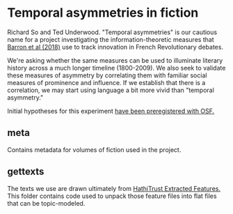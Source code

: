 Temporal asymmetries in fiction
================================

Richard So and Ted Underwood. "Temporal asymmetries" is our cautious name for a project investigating the information-theoretic measures that [Barron et al (2018)](http://www.pnas.org/content/early/2018/04/16/1717729115) use to track innovation in French Revolutionary debates.

We're asking whether the same measures can be used to illuminate literary history across a much longer timeline (1800-2009). We also seek to validate these measures of asymmetry by correlating them with familiar social measures of prominence and influence. If we establish that there is a correlation, we may start using language a bit more vivid than "temporal asymmetry."

Initial hypotheses for this experiment [have been preregistered with OSF.](https://osf.io/zuq9a/register/5771ca429ad5a1020de2872e)

meta
----

Contains metadata for volumes of fiction used in the project.

gettexts
--------

The texts we use are drawn ultimately from [HathiTrust Extracted Features.](https://wiki.htrc.illinois.edu/display/COM/Extracted+Features+Dataset) This folder contains code used to unpack those feature files into flat files that can be topic-modeled.

